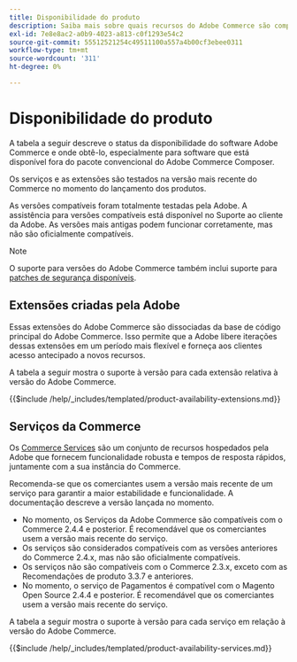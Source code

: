 ```yaml
---
title: Disponibilidade do produto
description: Saiba mais sobre quais recursos do Adobe Commerce são compatíveis no momento e verifique sua compatibilidade com versões específicas do Adobe Commerce.
exl-id: 7e8e8ac2-a0b9-4023-a813-c0f1293e54c2
source-git-commit: 55512521254c49511100a557a4b00cf3ebee0311
workflow-type: tm+mt
source-wordcount: '311'
ht-degree: 0%

---
```


# Disponibilidade do produto

A tabela a seguir descreve o status da disponibilidade do software Adobe Commerce e onde obtê-lo, especialmente para software que está disponível fora do pacote convencional do Adobe Commerce Composer.

Os serviços e as extensões são testados na versão mais recente do Commerce no momento do lançamento dos produtos.

As versões compatíveis foram totalmente testadas pela Adobe. A assistência para versões compatíveis está disponível no Suporte ao cliente da Adobe. As versões mais antigas podem funcionar corretamente, mas não são oficialmente compatíveis.

>[!NOTE]
>
>O suporte para versões do Adobe Commerce também inclui suporte para [patches de segurança disponíveis](versions.md).

## Extensões criadas pela Adobe

Essas extensões do Adobe Commerce são dissociadas da base de código principal do Adobe Commerce. Isso permite que a Adobe libere iterações dessas extensões em um período mais flexível e forneça aos clientes acesso antecipado a novos recursos.

A tabela a seguir mostra o suporte à versão para cada extensão relativa à versão do Adobe Commerce.

{{$include /help/_includes/templated/product-availability-extensions.md}}

## Serviços da Commerce

Os [Commerce Services](https://experienceleague.adobe.com/docs/commerce/user-guides/home.html?lang=pt-BR) são um conjunto de recursos hospedados pela Adobe que fornecem funcionalidade robusta e tempos de resposta rápidos, juntamente com a sua instância do Commerce.

Recomenda-se que os comerciantes usem a versão mais recente de um serviço para garantir a maior estabilidade e funcionalidade. A documentação descreve a versão lançada no momento.

* No momento, os Serviços da Adobe Commerce são compatíveis com o Commerce 2.4.4 e posterior. É recomendável que os comerciantes usem a versão mais recente do serviço.
* Os serviços são considerados compatíveis com as versões anteriores do Commerce 2.4.x, mas não são oficialmente compatíveis.
* Os serviços não são compatíveis com o Commerce 2.3.x, exceto com as Recomendações de produto 3.3.7 e anteriores.
* No momento, o serviço de Pagamentos é compatível com o Magento Open Source 2.4.4 e posterior. É recomendável que os comerciantes usem a versão mais recente do serviço.

A tabela a seguir mostra o suporte à versão para cada serviço em relação à versão do Adobe Commerce.

{{$include /help/_includes/templated/product-availability-services.md}}

<!-- Last updated from includes: 2025-08-06 12:51:01 -->
